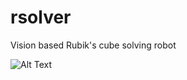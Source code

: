 # rsolver
Vision based Rubik's cube solving robot

![Alt Text](https://github.com/srimuthu/rsolver/blob/master/images/rsolver_gif.gif)
